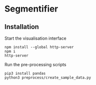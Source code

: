 # Segmentifier

## Installation

Start the visualisation interface
```
npm install --global http-server
npm i
http-server
```

Run the pre-processing scripts
```
pip3 install pandas
python3 preprocess/create_sample_data.py
```
